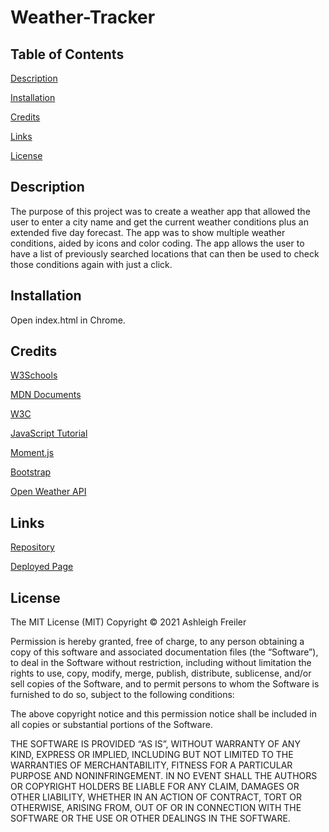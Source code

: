 # Weather-Tracker

## Table of Contents

[Description](#description)

[Installation](#installation)

[Credits](#credits)

[Links](#links)

[License](#license)

## Description

The purpose of this project was to create a weather app that allowed the user to enter a city name and get the current weather conditions plus an extended five day forecast. The app was to show multiple weather conditions, aided by icons and color coding. The app allows the user to have a list of previously searched locations that can then be used to check those conditions again with just a click.

## Installation

Open index.html in Chrome.

## Credits

[W3Schools](https://www.w3schools.com)

[MDN Documents](https://developer.mozilla.org/en-US/docs/Learn)

[W3C](https://www.w3.org/)

[JavaScript Tutorial](https://javascripttutorial.net/)

[Moment.js](https://momentjs.com/)

[Bootstrap](https://getbootstrap.com/)

[Open Weather API](https://openweathermap.org/)

## Links

[Repository]()

[Deployed Page]()

## License

The MIT License (MIT) Copyright © 2021 Ashleigh Freiler

Permission is hereby granted, free of charge, to any person obtaining a copy of this software and associated documentation files (the “Software”), to deal in the Software without restriction, including without limitation the rights to use, copy, modify, merge, publish, distribute, sublicense, and/or sell copies of the Software, and to permit persons to whom the Software is furnished to do so, subject to the following conditions:

The above copyright notice and this permission notice shall be included in all copies or substantial portions of the Software.

THE SOFTWARE IS PROVIDED “AS IS”, WITHOUT WARRANTY OF ANY KIND, EXPRESS OR IMPLIED, INCLUDING BUT NOT LIMITED TO THE WARRANTIES OF MERCHANTABILITY, FITNESS FOR A PARTICULAR PURPOSE AND NONINFRINGEMENT. IN NO EVENT SHALL THE AUTHORS OR COPYRIGHT HOLDERS BE LIABLE FOR ANY CLAIM, DAMAGES OR OTHER LIABILITY, WHETHER IN AN ACTION OF CONTRACT, TORT OR OTHERWISE, ARISING FROM, OUT OF OR IN CONNECTION WITH THE SOFTWARE OR THE USE OR OTHER DEALINGS IN THE SOFTWARE.
